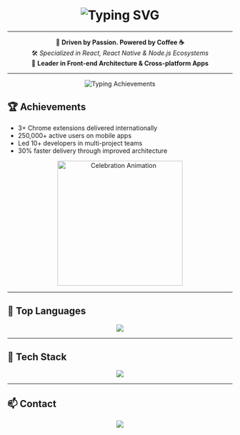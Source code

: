 <h1 align="center">
  <img src="https://readme-typing-svg.demolab.com?font=Fira+Code&size=32&pause=1000&color=0ff&center=true&width=700&height=80&lines=Hi,+I'm+Pooriya;Full-Stack+Developer;React+%7C+React+Native+%7C+Node.js" alt="Typing SVG" />
</h1>

---

<div align="center">
  
🧠 <b>Driven by Passion. Powered by Coffee ☕</b><br>
🛠️ <i>Specialized in React, React Native & Node.js Ecosystems</i><br>
🎯 <b>Leader in Front-end Architecture & Cross-platform Apps</b>

</div>

---

<p align="center">
  <img src="https://readme-typing-svg.demolab.com?font=Fira+Code&size=24&pause=1000&color=00F0FF&center=true&width=600&height=70&lines=Achievements;3%2B+Chrome+Extensions+Delivered;250%2C000%2B+Active+Users;Led+10%2B+Developers;30%25+Faster+Delivery+Through+Improved+Architecture" alt="Typing Achievements" />
</p>

## 🏆 Achievements

- 3+ Chrome extensions delivered internationally  
- 250,000+ active users on mobile apps  
- Led 10+ developers in multi-project teams  
- 30% faster delivery through improved architecture  

<p align="center">
  <img src="https://media.giphy.com/media/3o7btPCcdNniyf0ArS/giphy.gif" alt="Celebration Animation" width="280" />
</p>

---

## 🧬 Top Languages

<p align="center">
  <img src="https://github-readme-stats.vercel.app/api/top-langs/?username=pooriyamosavy&layout=compact&theme=radical&hide_border=true&langs_count=8&card_width=300" />
</p>

---

## 🧩 Tech Stack

<p align="center">
  <img src="https://skillicons.dev/icons?i=react,nextjs,nodejs,typescript,mongodb,tailwind,figma,vercel,docker,graphql,git,postman&perline=6" />
</p>

---

## 📫 Contact

<p align="center">
  <a href="mailto:super.pra2022@gmail.com">
    <img src="https://img.shields.io/badge/Email-Contact%20Me-red?style=for-the-badge&logo=gmail&logoColor=white" />
  </a>
</p>
